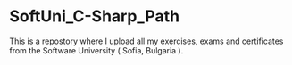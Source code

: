 # SoftUni_C-Sharp_Path
This is a repostory where I upload all my exercises, exams and certificates from the Software University ( Sofia, Bulgaria ).
